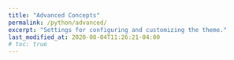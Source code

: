 ```yaml
---
title: "Advanced Concepts"
permalink: /python/advanced/
excerpt: "Settings for configuring and customizing the theme."
last_modified_at: 2020-08-04T11:26:21-04:00
# toc: true
---
```


